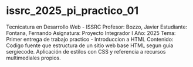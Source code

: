 # issrc_2025_pi_practico_01
Tecnicatura en Desarrollo Web - ISSRC
Profesor: Bozzo, Javier
Estudiante: Fontana, Fernando
Asignatura: Proyecto Integrador I
Año: 2025
Tema: Primer entrega de trabajo practico - Introduccion a HTML
Contenido: Codigo fuente que estructura de un sitio web base HTML segun guia sergiecode. Aplicación de estilos con CSS y referencia a recursos multimediales propios.
